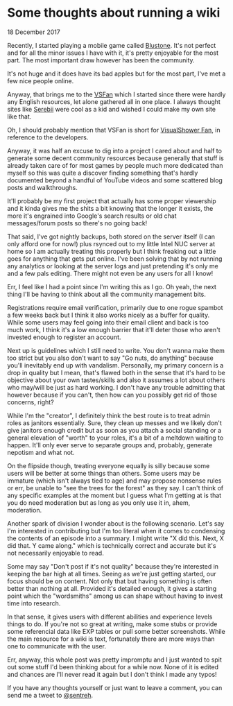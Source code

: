 # Some thoughts about running a wiki
18 December 2017

Recently, I started playing a mobile game called [Blustone](http://bs.visualshower.com/). It&#39;s not perfect and for all the minor issues I have with it, it&#39;s pretty enjoyable for the most part. The most important draw however has been the community.

It&#39;s not huge and it does have its bad apples but for the most part, I&#39;ve met a few nice people online.

Anyway, that brings me to the [VSFan](https://vsfan.net/wiki) which I started since there were hardly any English resources, let alone gathered all in one place. I always thought sites like [Serebii](http://serebii.net/) were cool as a kid and wished I could make my own site like that.

Oh, I should probably mention that VSFan is short for [VisualShower Fan](http://visualshower.com/), in reference to the developers.

Anyway, it was half an excuse to dig into a project I cared about and half to generate some decent community resources because generally that stuff is already taken care of for most games by people much more dedicated than myself so this was quite a discover finding something that&#39;s hardly documented beyond a handful of YouTube videos and some scattered blog posts and walkthroughs.

It&#39;ll probably be my first project that actually has some proper viewership and it kinda gives me the shits a bit knowing that the longer it exists, the more it&#39;s engrained into Google&#39;s search results or old chat messages/forum posts so there&#39;s no going back!

That said, I&#39;ve got nightly backups, both stored on the server itself (I can only afford one for now!) plus rsynced out to my little Intel NUC server at home so I am actually treating this properly but I think freaking out a little goes for anything that gets put online. I&#39;ve been solving that by not running any analytics or looking at the server logs and just pretending it&#39;s only me and a few pals editing. There might not even be any users for all I know!

Err, I feel like I had a point since I&#39;m writing this as I go. Oh yeah, the next thing I&#39;ll be having to think about all the community management bits.

Registrations require email verification, primarily due to one rogue spambot a few weeks back but I think it also works nicely as a buffer for quality. While some users may feel going into their email client and back is too much work, I think it&#39;s a low enough barrier that it&#39;ll deter those who aren&#39;t invested enough to register an account.

Next up is guidelines which I still need to write. You don&#39;t wanna make them too strict but you also don&#39;t want to say &#34;Go nuts, do anything&#34; because you&#39;ll inevitably end up with vandalism. Personally, my primary concern is a drop in quality but I mean, that&#39;s flawed both in the sense that it&#39;s hard to be objective about your own tastes/skills and also it assumes a lot about others who may/will be just as hard working. I don&#39;t have any trouble admitting that however because if you can&#39;t, then how can you possibly get rid of those concerns, right?

While I&#39;m the &#34;creator&#34;, I definitely think the best route is to treat admin roles as janitors essentially. Sure, they clean up messes and we likely don&#39;t give janitors enough credit but as soon as you attach a social standing or a general elevation of &#34;worth&#34; to your roles, it&#39;s a bit of a meltdown waiting to happen. It&#39;ll only ever serve to separate groups and, probably, generate nepotism and what not.

On the flipside though, treating everyone equally is silly because some users will be better at some things than others. Some users may be immature (which isn&#39;t always tied to age) and may propose nonsense rules or err, be unable to &#34;see the trees for the forest&#34; as they say. I can&#39;t think of any specific examples at the moment but I guess what I&#39;m getting at is that you do need moderation but as long as you only use it in, ahem, moderation.

Another spark of division I wonder about is the following scenario. Let&#39;s say I&#39;m interested in contributing but I&#39;m too literal when it comes to condensing the contents of an episode into a summary. I might write &#34;X did this. Next, X did that. Y came along.&#34; which is technically correct and accurate but it&#39;s not necessarily enjoyable to read.

Some may say &#34;Don&#39;t post if it&#39;s not quality&#34; because they&#39;re interested in keeping the bar high at all times. Seeing as we&#39;re just getting started, our focus should be on content. Not only that but having something is often better than nothing at all. Provided it&#39;s detailed enough, it gives a starting point which the &#34;wordsmiths&#34; among us can shape without having to invest time into research.

In that sense, it gives users with different abilities and experience levels things to do. If you&#39;re not so great at writing, make some stubs or provide some referencial data like EXP tables or pull some better screenshots. While the main resource for a wiki is text, fortunately there are more ways than one to communicate with the user.

Err, anyway, this whole post was pretty impromptu and I just wanted to spit out some stuff I&#39;d been thinking about for a while now. None of it is edited and chances are I&#39;ll never read it again but I don&#39;t think I made any typos!

If you have any thoughts yourself or just want to leave a comment, you can send me a tweet to [@sentreh](https://twitter.com/sentreh).
